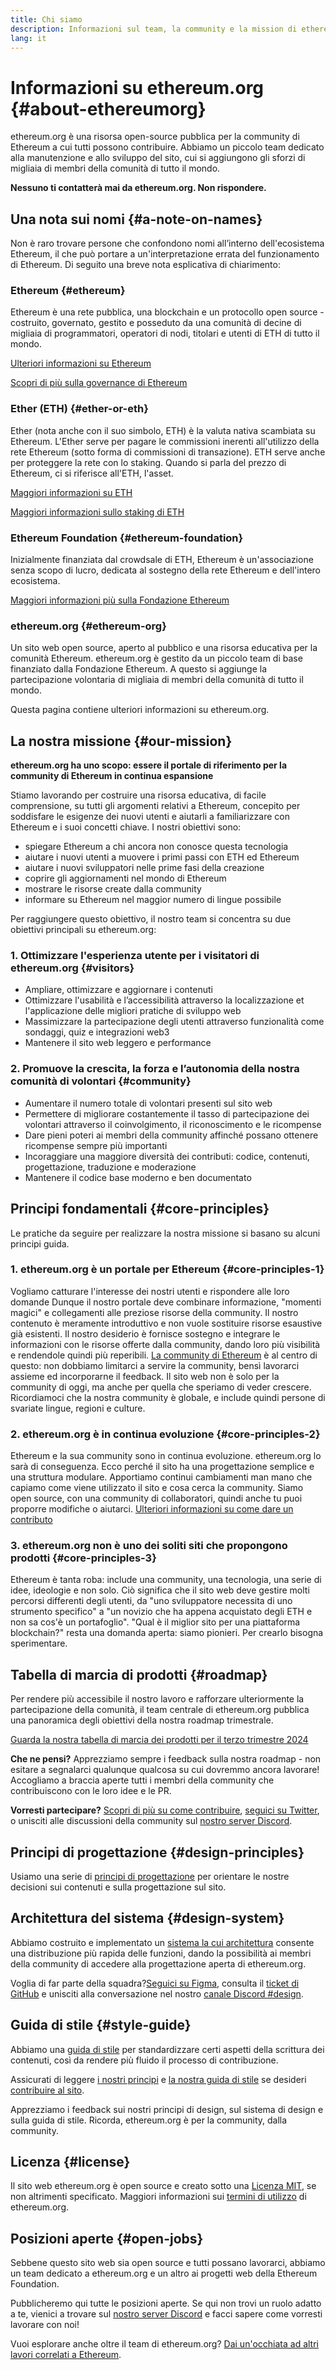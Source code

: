```yaml
---
title: Chi siamo
description: Informazioni sul team, la community e la mission di ethereum.org
lang: it
---
```


# Informazioni su ethereum.org {#about-ethereumorg}

ethereum.org è una risorsa open-source pubblica per la community di Ethereum a cui tutti possono contribuire. Abbiamo un piccolo team dedicato alla manutenzione e allo sviluppo del sito, cui si aggiungono gli sforzi di migliaia di membri della comunità di tutto il mondo.

**Nessuno ti contatterà mai da ethereum.org. Non rispondere.**

## Una nota sui nomi {#a-note-on-names}

Non è raro trovare persone che confondono nomi all’interno dell'ecosistema Ethereum, il che può portare a un'interpretazione errata del funzionamento di Ethereum. Di seguito una breve nota esplicativa di chiarimento:

### Ethereum {#ethereum}

Ethereum è una rete pubblica, una blockchain e un protocollo open source - costruito, governato, gestito e posseduto da una comunità di decine di migliaia di programmatori, operatori di nodi, titolari e utenti di ETH di tutto il mondo.

[Ulteriori informazioni su Ethereum](/what-is-ethereum/)

[Scopri di più sulla governance di Ethereum](/governance/)

### Ether (ETH) {#ether-or-eth}

Ether (nota anche con il suo simbolo, ETH) è la valuta nativa scambiata su Ethereum. L'Ether serve per pagare le commissioni inerenti all'utilizzo della rete Ethereum (sotto forma di commissioni di transazione). ETH serve anche per proteggere la rete con lo staking. Quando si parla del prezzo di Ethereum, ci si riferisce all'ETH, l'asset.

[Maggiori informazioni su ETH](/eth/)

[Maggiori informazioni sullo staking di ETH](/staking/)

### Ethereum Foundation {#ethereum-foundation}

Inizialmente finanziata dal crowdsale di ETH, Ethereum è un'associazione senza scopo di lucro, dedicata al sostegno della rete Ethereum e dell'intero ecosistema.

[Maggiori informazioni più sulla Fondazione Ethereum](/foundation/)

### ethereum.org {#ethereum-org}

Un sito web open source, aperto al pubblico e una risorsa educativa per la comunità Ethereum. ethereum.org è gestito da un piccolo team di base finanziato dalla Fondazione Ethereum. A questo si aggiunge la partecipazione volontaria di migliaia di membri della comunità di tutto il mondo.

Questa pagina contiene ulteriori informazioni su ethereum.org.

## La nostra missione {#our-mission}

**ethereum.org ha uno scopo: essere il portale di riferimento per la community di Ethereum in continua espansione**

Stiamo lavorando per costruire una risorsa educativa, di facile comprensione, su tutti gli argomenti relativi a Ethereum, concepito per soddisfare le esigenze dei nuovi utenti e aiutarli a familiarizzare con Ethereum e i suoi concetti chiave. I nostri obiettivi sono:

- spiegare Ethereum a chi ancora non conosce questa tecnologia
- aiutare i nuovi utenti a muovere i primi passi con ETH ed Ethereum
- aiutare i nuovi sviluppatori nelle prime fasi della creazione
- coprire gli aggiornamenti nel mondo di Ethereum
- mostrare le risorse create dalla community
- informare su Ethereum nel maggior numero di lingue possibile

Per raggiungere questo obiettivo, il nostro team si concentra su due obiettivi principali su ethereum.org:

### 1. Ottimizzare l'esperienza utente per i visitatori di ethereum.org {#visitors}

- Ampliare, ottimizzare e aggiornare i contenuti
- Ottimizzare l'usabilità e l’accessibilità attraverso la localizzazione et l'applicazione delle migliori pratiche di sviluppo web
- Massimizzare la partecipazione degli utenti attraverso funzionalità come sondaggi, quiz e integrazioni web3
- Mantenere il sito web leggero e performance

### 2. Promuove la crescita, la forza e l’autonomia della nostra comunità di volontari {#community}

- Aumentare il numero totale di volontari presenti sul sito web
- Permettere di migliorare costantemente il tasso di partecipazione dei volontari attraverso il coinvolgimento, il riconoscimento e le ricompense
- Dare pieni poteri ai membri della community affinché possano ottenere ricompense sempre più importanti
- Incoraggiare una maggiore diversità dei contributi: codice, contenuti, progettazione, traduzione e moderazione
- Mantenere il codice base moderno e ben documentato

## Principi fondamentali {#core-principles}

Le pratiche da seguire per realizzare la nostra missione si basano su alcuni principi guida.

### 1. ethereum.org è un portale per Ethereum {#core-principles-1}

Vogliamo catturare l'interesse dei nostri utenti e rispondere alle loro domande Dunque il nostro portale deve combinare informazione, "momenti magici" e collegamenti alle preziose risorse della community. Il nostro contenuto è meramente introduttivo e non vuole sostituire risorse esaustive già esistenti. Il nostro desiderio è fornisce sostegno e integrare le informazioni con le risorse offerte dalla community, dando loro più visibilità e rendendole quindi più reperibili. [La community di Ethereum](/community/) è al centro di questo: non dobbiamo limitarci a servire la community, bensì lavorarci assieme ed incorporarne il feedback. Il sito web non è solo per la community di oggi, ma anche per quella che speriamo di veder crescere. Ricordiamoci che la nostra community è globale, e include quindi persone di svariate lingue, regioni e culture.

### 2. ethereum.org è in continua evoluzione {#core-principles-2}

Ethereum e la sua community sono in continua evoluzione. ethereum.org lo sarà di conseguenza. Ecco perché il sito ha una progettazione semplice e una struttura modulare. Apportiamo continui cambiamenti man mano che capiamo come viene utilizzato il sito e cosa cerca la community. Siamo open source, con una community di collaboratori, quindi anche tu puoi proporre modifiche o aiutarci. [Ulteriori informazioni su come dare un contributo](/contributing/)

### 3. ethereum.org non è uno dei soliti siti che propongono prodotti {#core-principles-3}

Ethereum è tanta roba: include una community, una tecnologia, una serie di idee, ideologie e non solo. Ciò significa che il sito web deve gestire molti percorsi differenti degli utenti, da "uno sviluppatore necessita di uno strumento specifico" a "un novizio che ha appena acquistato degli ETH e non sa cos'è un portafoglio". "Qual è il miglior sito per una piattaforma blockchain?" resta una domanda aperta: siamo pionieri. Per crearlo bisogna sperimentare.

## Tabella di marcia di prodotti {#roadmap}

Per rendere più accessibile il nostro lavoro e rafforzare ulteriormente la partecipazione della comunità, il team centrale di ethereum.org pubblica una panoramica degli obiettivi della nostra roadmap trimestrale.

[Guarda la nostra tabella di marcia dei prodotti per il terzo trimestre 2024](https://github.com/ethereum/ethereum-org-website/issues/13399)

**Che ne pensi?** Apprezziamo sempre i feedback sulla nostra roadmap - non esitare a segnalarci qualunque qualcosa su cui dovremmo ancora lavorare! Accogliamo a braccia aperte tutti i membri della community che contribuiscono con le loro idee e le PR.

**Vorresti partecipare?** [Scopri di più su come contribuire](/contributing/), [seguici su Twitter](https://twitter.com/ethdotorg), o unisciti alle discussioni della community sul [nostro server Discord](https://discord.gg/ethereum-org).

## Principi di progettazione {#design-principles}

Usiamo una serie di [principi di progettazione](/contributing/design-principles/) per orientare le nostre decisioni sui contenuti e sulla progettazione sul sito.

## Architettura del sistema {#design-system}

Abbiamo costruito e implementato un [sistema la cui architettura](https://www.figma.com/file/NrNxGjBL0Yl1PrNrOT8G2B/ethereum.org-Design-System?node-id=0%3A1&t=QBt9RkhpPqzE3Aa6-1) consente una distribuzione più rapida delle funzioni, dando la possibilità ai membri della community di accedere alla progettazione aperta di ethereum.org.

Voglia di far parte della squadra?[Seguici su Figma](https://www.figma.com/file/NrNxGjBL0Yl1PrNrOT8G2B/ethereum.org-Design-System), consulta il [ticket di GitHub](https://github.com/ethereum/ethereum-org-website/issues/6284) e unisciti alla conversazione nel nostro [canale Discord #design](https://discord.gg/ethereum-org).

## Guida di stile {#style-guide}

Abbiamo una [guida di stile](/contributing/style-guide/) per standardizzare certi aspetti della scrittura dei contenuti, così da rendere più fluido il processo di contribuzione.

Assicurati di leggere [i nostri principi](/contributing/design-principles/) e [la nostra guida di stile](/contributing/style-guide/) se desideri [contribuire al sito](/contributing/).

Apprezziamo i feedback sui nostri principi di design, sul sistema di design e sulla guida di stile. Ricorda, ethereum.org è per la community, dalla community.

## Licenza {#license}

Il sito web ethereum.org è open source e creato sotto una [Licenza MIT](https://github.com/ethereum/ethereum-org-website/blob/dev/LICENSE), se non altrimenti specificato. Maggiori informazioni sui [termini di utilizzo](/terms-of-use/) di ethereum.org.

## Posizioni aperte {#open-jobs}

Sebbene questo sito web sia open source e tutti possano lavorarci, abbiamo un team dedicato a ethereum.org e un altro ai progetti web della Ethereum Foundation.

Pubblicheremo qui tutte le posizioni aperte. Se qui non trovi un ruolo adatto a te, vienici a trovare sul [nostro server Discord](https://discord.gg/ethereum-org) e facci sapere come vorresti lavorare con noi!

Vuoi esplorare anche oltre il team di ethereum.org? [Dai un'occhiata ad altri lavori correlati a Ethereum](/community/get-involved/#ethereum-jobs/).
